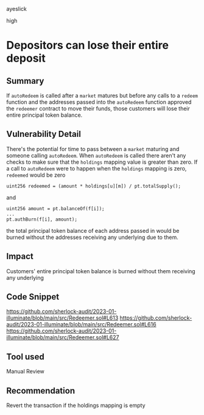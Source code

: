 ayeslick

high

# Depositors can lose their entire deposit

## Summary
If `autoRedeem` is called after a `market` matures but before any calls to a `redeem` function and the addresses passed into the `autoRedeem` function approved the `redeemer` contract to move their funds, those customers will lose their entire principal token balance. 

## Vulnerability Detail
There's the potential for time to pass between a `market` maturing and someone calling `autoRedeem`.  When `autoRedeem` is called there aren't any checks to make sure that the `holdings` mapping value is greater than zero. If a call to `autoRedeem` were to happen when the `holdings` mapping is zero, `redeemed` would be zero
```solidity
uint256 redeemed = (amount * holdings[u][m]) / pt.totalSupply();
```
and
```solidity
uint256 amount = pt.balanceOf(f[i]);
...
pt.authBurn(f[i], amount);
```
the total principal token balance of each address passed in would be burned without the addresses receiving any underlying due to them.

## Impact
Customers' entire principal token balance is burned without them receiving any underlying

## Code Snippet
https://github.com/sherlock-audit/2023-01-illuminate/blob/main/src/Redeemer.sol#L613
https://github.com/sherlock-audit/2023-01-illuminate/blob/main/src/Redeemer.sol#L616
https://github.com/sherlock-audit/2023-01-illuminate/blob/main/src/Redeemer.sol#L627

## Tool used

Manual Review

## Recommendation
Revert the transaction if the holdings mapping is empty
